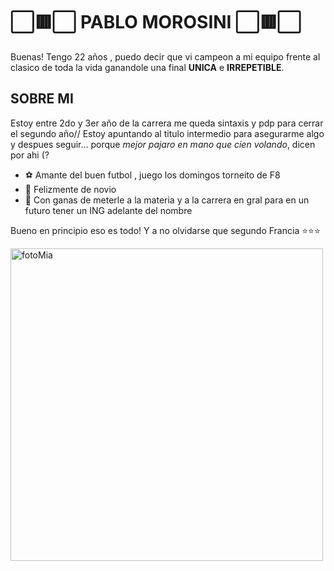 # ⬜🟥⬜ PABLO MOROSINI ⬜🟥⬜

Buenas! Tengo 22 años , puedo decir que vi campeon a mi equipo frente al clasico de toda la vida  ganandole una final **UNICA** e **IRREPETIBLE**.

## SOBRE MI
Estoy entre 2do y 3er año de la carrera me queda sintaxis y pdp para cerrar el segundo año// Estoy apuntando al titulo intermedio para asegurarme algo y despues seguir...
porque *mejor pajaro en mano que cien volando*, dicen por ahi (?

+ ⚽ Amante del buen futbol , juego los domingos torneito de F8
+ 💑 Felizmente de novio
+ 📕 Con ganas de meterle a la materia y a la carrera en gral para en un futuro tener un ING adelante del nombre
 
 Bueno en principio eso es todo! 
 Y a no olvidarse que segundo Francia ⭐⭐⭐
 
 
 <img alt="fotoMia" src="https://user-images.githubusercontent.com/85042388/228986115-18bacd1e-78f8-4f2d-aea5-721b5d8cfae1.jpg" width="500" height="500"></a></div>

 
 





